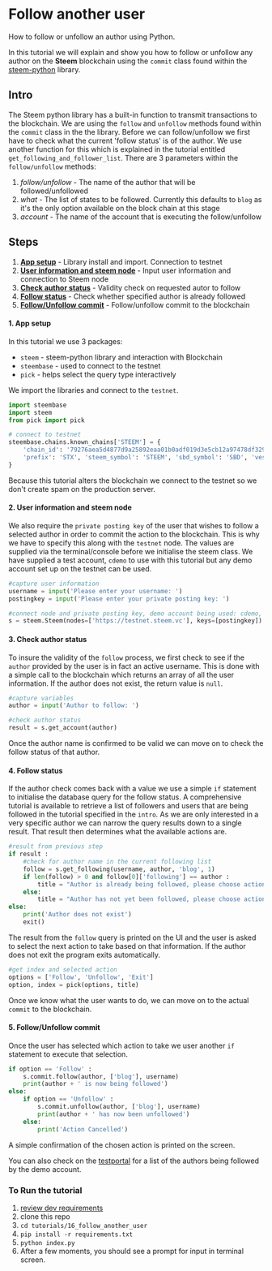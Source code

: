 # Follow another user

How to follow or unfollow an author using Python.

In this tutorial we will explain and show you how to follow or unfollow any author on the **Steem** blockchain using the `commit` class found within the [steem-python](https://github.com/steemit/steem-python) library.

## Intro

The Steem python library has a built-in function to transmit transactions to the blockchain. We are using the `follow` and `unfollow` methods found within the `commit` class in the the library. Before we can follow/unfollow we first have to check what the current 'follow status' is of the author. We use another function for this which is explained in the tutorial entitled `get_following_and_follower_list`. There are 3 parameters within the `follow/unfollow` methods:

1.  _follow/unfollow_ - The name of the author that will be followed/unfollowed
1.  _what_ - The list of states to be followed. Currently this defaults to `blog` as it's the only option available on the block chain at this stage
1.  _account_ - The name of the account that is executing the follow/unfollow

## Steps

1.  [**App setup**](#setup) - Library install and import. Connection to testnet
1.  [**User information and steem node**](#userinfo) - Input user information and connection to Steem node
1.  [**Check author status**](#authorstat) - Validity check on requested autor to follow
1.  [**Follow status**](followstat) - Check whether specified author is already followed
1.  [**Follow/Unfollow commit**](#commit) - Follow/unfollow commit to the blockchain

#### 1. App setup <a name="setup"></a>

In this tutorial we use 3 packages:

- `steem` - steem-python library and interaction with Blockchain
- `steembase` - used to connect to the testnet
- `pick` - helps select the query type interactively

We import the libraries and connect to the `testnet`.

```python
import steembase
import steem
from pick import pick

# connect to testnet
steembase.chains.known_chains['STEEM'] = {
    'chain_id': '79276aea5d4877d9a25892eaa01b0adf019d3e5cb12a97478df3298ccdd01673',
    'prefix': 'STX', 'steem_symbol': 'STEEM', 'sbd_symbol': 'SBD', 'vests_symbol': 'VESTS'
}
```

Because this tutorial alters the blockchain we connect to the testnet so we don't create spam on the production server.

#### 2. User information and steem node<a name="userinfo"></a>

We also require the `private posting key` of the user that wishes to follow a selected author in order to commit the action to the blockchain. This is why we have to specify this along with the `testnet` node. The values are supplied via the terminal/console before we initialise the steem class. We have supplied a test account, `cdemo` to use with this tutorial but any demo account set up on the testnet can be used.

```python
#capture user information
username = input('Please enter your username: ')
postingkey = input('Please enter your private posting key: ')

#connect node and private posting key, demo account being used: cdemo, posting key: 5JEZ1EiUjFKfsKP32b15Y7jybjvHQPhnvCYZ9BW62H1LDUnMvHz
s = steem.Steem(nodes=['https://testnet.steem.vc'], keys=[postingkey])
```

#### 3. Check author status<a name="authorstat"></a>

To insure the validity of the `follow` process, we first check to see if the `author` provided by the user is in fact an active username. This is done with a simple call to the blockchain which returns an array of all the user information. If the author does not exist, the return value is `null`.

```python
#capture variables
author = input('Author to follow: ')

#check author status
result = s.get_account(author)
```

Once the author name is confirmed to be valid we can move on to check the follow status of that author.

#### 4. Follow status<a name="followstat"></a>

If the author check comes back with a value we use a simple `if` statement to initialise the database query for the follow status. A comprehensive tutorial is available to retrieve a list of followers and users that are being followed in the tutorial specified in the `intro`. As we are only interested in a very specific author we can narrow the query results down to a single result. That result then determines what the available actions are.

```python
#result from previous step
if result :
	#check for author name in the current following list
	follow = s.get_following(username, author, 'blog', 1)
	if len(follow) > 0 and follow[0]['following'] == author :
		title = "Author is already being followed, please choose action"
	else:
		title = "Author has not yet been followed, please choose action"
else:
	print('Author does not exist')
	exit()
```

The result from the `follow` query is printed on the UI and the user is asked to select the next action to take based on that information. If the author does not exit the program exits automatically.

```python
#get index and selected action
options = ['Follow', 'Unfollow', 'Exit']
option, index = pick(options, title)
```

Once we know what the user wants to do, we can move on to the actual `commit` to the blockchain.

#### 5. Follow/Unfollow commit<a name="commit"></a>

Once the user has selected which action to take we user another `if` statement to execute that selection.

```python
if option == 'Follow' :
	s.commit.follow(author, ['blog'], username)
	print(author + ' is now being followed')
else:
	if option == 'Unfollow' :
		s.commit.unfollow(author, ['blog'], username)
		print(author + ' has now been unfollowed')
	else:
		print('Action Cancelled')
```

A simple confirmation of the chosen action is printed on the screen.

You can also check on the [testportal](http://condenser.steem.vc/blog/@cdemo) for a list of the authors being followed by the demo account.

### To Run the tutorial

1.  [review dev requirements](https://github.com/steemit/devportal-tutorials-py/tree/master/tutorials/00_getting_started#dev-requirements)
1.  clone this repo
1.  `cd tutorials/16_follow_another_user`
1.  `pip install -r requirements.txt`
1.  `python index.py`
1.  After a few moments, you should see a prompt for input in terminal screen.
